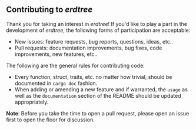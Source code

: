 ## Contributing to *erdtree*

Thank you for taking an interest in *erdtree*! If you'd like to play a part in the development of *erdtree*, the following forms of participation are acceptable:
  * New issues: feature requests, bug reports, questions, ideas, etc..
  * Pull requests: documentation improvements, bug fixes, code improvements, new features, etc..

The following are the general rules for contributing code:
  * Every function, struct, traits, etc. no matter how trivial, should be documented in `cargo doc` fashion.
  * When adding or amending a new feature and if warranted, the `usage` as well as the `documentation` section of the README should be updated appropriately.

**Note**: Before you take the time to open a pull request, please open an issue first to open the floor for discussion.